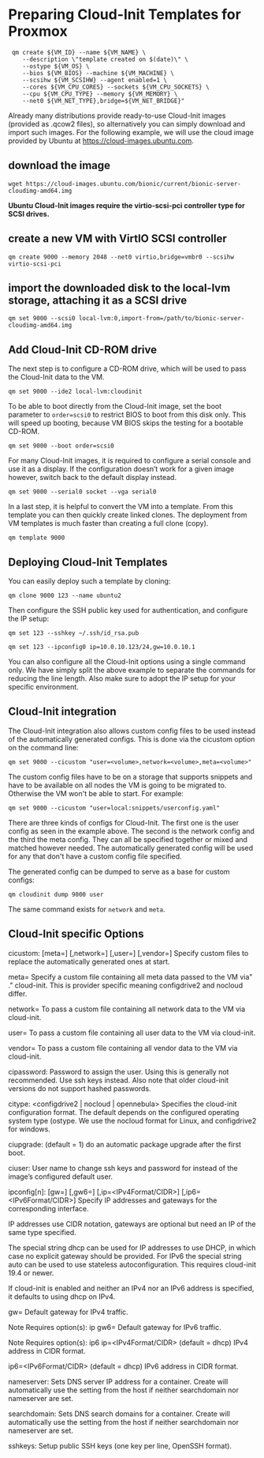 # Preparing Cloud-Init Templates for Proxmox

```text
 qm create ${VM_ID} --name ${VM_NAME} \
    --description \"template created on $(date)\" \
    --ostype ${VM_OS} \
    --bios ${VM_BIOS} --machine ${VM_MACHINE} \
    --scsihw ${VM_SCSIHW} --agent enabled=1 \
    --cores ${VM_CPU_CORES} --sockets ${VM_CPU_SOCKETS} \
    --cpu ${VM_CPU_TYPE} --memory ${VM_MEMORY} \
    --net0 ${VM_NET_TYPE},bridge=${VM_NET_BRIDGE}"
```

Already many distributions provide ready-to-use Cloud-Init images (provided as .qcow2 files), so alternatively you can simply download and import such images. For the following example, we will use the cloud image provided by Ubuntu at https://cloud-images.ubuntu.com.

## download the image

```text
wget https://cloud-images.ubuntu.com/bionic/current/bionic-server-cloudimg-amd64.img
```

**Ubuntu Cloud-Init images require the virtio-scsi-pci controller type for SCSI drives.**

## create a new VM with VirtIO SCSI controller

```text
qm create 9000 --memory 2048 --net0 virtio,bridge=vmbr0 --scsihw virtio-scsi-pci
```

## import the downloaded disk to the local-lvm storage, attaching it as a SCSI drive

```text
qm set 9000 --scsi0 local-lvm:0,import-from=/path/to/bionic-server-cloudimg-amd64.img
```

## Add Cloud-Init CD-ROM drive

The next step is to configure a CD-ROM drive, which will be used to pass the Cloud-Init data to the VM.

```text
qm set 9000 --ide2 local-lvm:cloudinit
```

To be able to boot directly from the Cloud-Init image, set the boot parameter to `order=scsi0` to restrict BIOS to boot from this disk only. This will speed up booting, because VM BIOS skips the testing for a bootable CD-ROM.

```text
qm set 9000 --boot order=scsi0
```

For many Cloud-Init images, it is required to configure a serial console and use it as a display. If the configuration doesn’t work for a given image however, switch back to the default display instead.

```text
qm set 9000 --serial0 socket --vga serial0
```

In a last step, it is helpful to convert the VM into a template. From this template you can then quickly create linked clones. The deployment from VM templates is much faster than creating a full clone (copy).

```text
qm template 9000
```

## Deploying Cloud-Init Templates

You can easily deploy such a template by cloning:

```text
qm clone 9000 123 --name ubuntu2
```

Then configure the SSH public key used for authentication, and configure the IP setup:

```text
qm set 123 --sshkey ~/.ssh/id_rsa.pub
```

```text
qm set 123 --ipconfig0 ip=10.0.10.123/24,gw=10.0.10.1
```

You can also configure all the Cloud-Init options using a single command only. We have simply split the above example to separate the commands for reducing the line length. Also make sure to adopt the IP setup for your specific environment.

## Cloud-Init integration

The Cloud-Init integration also allows custom config files to be used instead of the automatically generated configs. This is done via the cicustom option on the command line:

```text
qm set 9000 --cicustom "user=<volume>,network=<volume>,meta=<volume>"
```

The custom config files have to be on a storage that supports snippets and have to be available on all nodes the VM is going to be migrated to. Otherwise the VM won't be able to start. For example:

```text
qm set 9000 --cicustom "user=local:snippets/userconfig.yaml"
```

There are three kinds of configs for Cloud-Init. The first one is the user config as seen in the example above. The second is the network config and the third the meta config. They can all be specified together or mixed and matched however needed. The automatically generated config will be used for any that don't have a custom config file specified.

The generated config can be dumped to serve as a base for custom configs:

```text
qm cloudinit dump 9000 user
```

The same command exists for `network` and `meta`.

## Cloud-Init specific Options

cicustom: [meta=<volume>] [,network=<volume>] [,user=<volume>] [,vendor=<volume>]
Specify custom files to replace the automatically generated ones at start.

meta=<volume>
Specify a custom file containing all meta data passed to the VM via" ." cloud-init. This is provider specific meaning configdrive2 and nocloud differ.

network=<volume>
To pass a custom file containing all network data to the VM via cloud-init.

user=<volume>
To pass a custom file containing all user data to the VM via cloud-init.

vendor=<volume>
To pass a custom file containing all vendor data to the VM via cloud-init.

cipassword: <string>
Password to assign the user. Using this is generally not recommended. Use ssh keys instead. Also note that older cloud-init versions do not support hashed passwords.

citype: <configdrive2 | nocloud | opennebula>
Specifies the cloud-init configuration format. The default depends on the configured operating system type (ostype. We use the nocloud format for Linux, and configdrive2 for windows.

ciupgrade: <boolean> (default = 1)
do an automatic package upgrade after the first boot.

ciuser: <string>
User name to change ssh keys and password for instead of the image’s configured default user.

ipconfig[n]: [gw=<GatewayIPv4>] [,gw6=<GatewayIPv6>] [,ip=<IPv4Format/CIDR>] [,ip6=<IPv6Format/CIDR>]
Specify IP addresses and gateways for the corresponding interface.

IP addresses use CIDR notation, gateways are optional but need an IP of the same type specified.

The special string dhcp can be used for IP addresses to use DHCP, in which case no explicit gateway should be provided. For IPv6 the special string auto can be used to use stateless autoconfiguration. This requires cloud-init 19.4 or newer.

If cloud-init is enabled and neither an IPv4 nor an IPv6 address is specified, it defaults to using dhcp on IPv4.

gw=<GatewayIPv4>
Default gateway for IPv4 traffic.

Note Requires option(s): ip
gw6=<GatewayIPv6>
Default gateway for IPv6 traffic.

Note Requires option(s): ip6
ip=<IPv4Format/CIDR> (default = dhcp)
IPv4 address in CIDR format.

ip6=<IPv6Format/CIDR> (default = dhcp)
IPv6 address in CIDR format.

nameserver: <string>
Sets DNS server IP address for a container. Create will automatically use the setting from the host if neither searchdomain nor nameserver are set.

searchdomain: <string>
Sets DNS search domains for a container. Create will automatically use the setting from the host if neither searchdomain nor nameserver are set.

sshkeys: <string>
Setup public SSH keys (one key per line, OpenSSH format).
